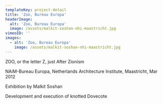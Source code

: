 ```yaml
---
templateKey: project-detail
title: 'Zoo, Bureau Europa'
headerImage:
  alt: 'Zoo, Bureau Europa'
  image: /assets/malkit-soshan-nhi-maastricht.jpg
vimeoID: ''
images:
  - alt: 'Zoo, Bureau Europa'
    image: /assets/malkit-soshan-nhi-maastricht.jpg
---
```


ZOO, or the letter Z, just After Zionism

NAiM-Bureau Europa, Netherlands Architecture Institute, Maastricht, Mar 2012

Exhibition by Malkit Soshan

Development and execution of knotted Dovecote
